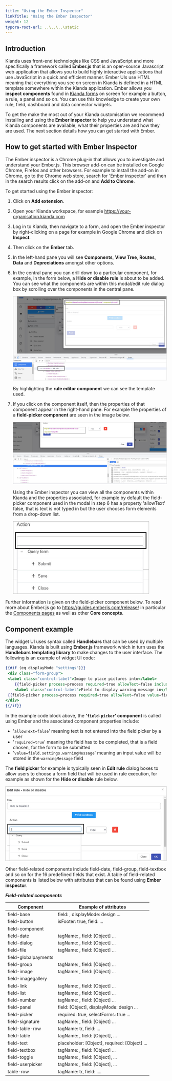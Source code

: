 ```yaml
---
title: "Using the Ember Inspector"
linkTitle: "Using the Ember Inspector"
weight: 12
typora-root-url: ..\..\..\static
---
```


## Introduction

Kianda uses front-end technologies like CSS and JavaScript and more specifically a framework called **Ember.js** that is an open-source Javascript web application that allows you to build highly interactive applications that use JavaScript in a quick and efficient manner. Ember UIs use HTML meaning that everything you see on screen in Kianda is defined in a HTML template somewhere within the Kianda application. Ember allows you **inspect components** found in [Kianda forms](/docs/platform/application-designer/forms/) on screen for example a button, a rule, a panel and so on. You can use this knowledge to create your own rule, field, dashboard and data connector widgets.

To get the make the most out of your Kianda customisation we recommend installing and using the **Ember inspector** to help you understand what Kianda components are available, what their properties are and how they are used. The next section details how you can get started with Ember.

## How to get started with Ember Inspector

The Ember inspector is a Chrome plug-in that allows you to investigate and understand your Ember.js. This browser add-on can be installed on Google Chrome, Firefox and other browsers. For example to install the add-on in Chrome, go to the Chrome web store, search for 'Ember inspector' and then in the search results click on the add-on and **Add to Chrome**. 

To get started using the Ember inspector:

1. Click on **Add extension**.

2. Open your Kianda workspace, for example https://your-organisation.kianda.com

3. Log in to Kianda, then navigate to a form, and open the Ember inspector by right-clicking on a page for example in Google Chrome and click on **Inspect**.

4. Then click on the **Ember** tab.

5. In the left-hand pane you will see **Components**, **View Tree**, **Routes**, **Data** and **Depreciations** amongst other options.

6. In the central pane you can drill down to a particular component, for example, in the form below, a **Hide or disable rule** is about to be added. You can see what the components are within this modal/edit rule dialog box by scrolling over the components in the central pane.

   ![Inspecting a rule modal using Ember inspector](/images/ember-rule-editor.jpg)

   By highlighting the **rule editor component** we can see the template used.

7. If you click on the component itself, then the properties of that component appear in the right-hand pane. For example the properties of a **field-picker component** are seen in the image below.

   ![Component properties in Ember inspector](/images/ember-properties-example.jpg)

   Using the Ember inspector you can view all the components within Kianda and the properties associated, for example by default the field-picker component used in the modal in step 6 has a property 'allowText' false, that is text is not typed in but the user chooses form elements from a drop-down list.

   ![Field picker example](/images/field-picker-example.jpg)

Further information is given on the field-picker component below. To read more about Ember.js go to https://guides.emberjs.com/release/ in particular the [Components pages](https://guides.emberjs.com/release/components/) as well as other **Core concepts**.

## Component example

The widget UI uses syntax called **Handlebars** that can be used by multiple languages. Kianda is built using **Ember.js** framework which in turn uses the **Handlebars templating library** to make changes to the user interface. The following is an example of widget UI code:

   ```handlebars
   {{#if (eq displayMode "settings")}}
   	<div class="form-group">
   	<label class="control-label">Image to place pictures into</label>
       {{field-picker process=process required=true allowText=false includes='["fields/field-image"]' value=field.settings.imageDestination}} {{! Allow the user to select an image field to put the frame into}}
       <label class="control-label">Field to display warning message in</label>
   	{{field-picker process=process required=true allowText=false value=field.settings.warningMessage}} {{! Allow the user to select a text field to display the warning message in}}
   </div>
   {{/if}}
   ```

In the example code block above, the **'`field-picker`' component** is called using Ember and the associated component properties include:

-  '`allowText=false`' meaning text is not entered into the field picker by a user
-  '`required=true`' meaning the field has to be completed, that is a field chosen, for the form to be submitted
- '`value=field.settings.warningMessage`' meaning an input value will be stored in the `warningMessage` field 

The **field picker** for example is typically seen in **Edit rule** dialog boxes to allow users to choose a form field that will be used in rule execution, for example as shown for the **Hide or disable** rule below.

   ![Field picker component example](/images/field-picker-modal-example.jpg)

Other field-related components include field-date, field-group, field-textbox and so on for the 16 predefined fields that exist. A table of field-related components is listed below with attributes that can be found using **Ember inspector**.

***Field-related components***

| **Component**        | Example of attributes                         |
| -------------------- | --------------------------------------------- |
| field-base           | field: , displayMode: design ...              |
| field-button         | isFooter: true, field:  ...                   |
| field-component      |                                               |
| field-date           | tagName: , field: [Object] ...                |
| field-dialog         | tagName: , field: [Object] ...                |
| field-file           | tagName: , field: [Object] ...                |
| field-globalpayments |                                               |
| field-group          | tagName: , field: [Object] ...                |
| field-image          | tagName: , field: [Object] ...                |
| field-imagegallery   |                                               |
| field-link           | tagName: , field: [Object] ...                |
| field-list           | tagName: , field: [Object] ...                |
| field-number         | tagName: , field: [Object] ...                |
| field-panel          | field: [Object], displayMode: design ...      |
| field-picker         | required: true, selectForms: true ...         |
| field-signature      | tagName: , field: [Object] ...                |
| field-table-row      | tagName: tr, field: ...                       |
| field-table          | tagName: , field: [Object], ...               |
| field-text           | placeholder: [Object], required: [Object] ... |
| field-textbox        | tagName: , field: [Object] ...                |
| field-toggle         | tagName: , field: [Object], ...               |
| field-userpicker     | tagName: , field: [Object], ...               |
| table-row            | tagName: tr, field: ....                      |

   



